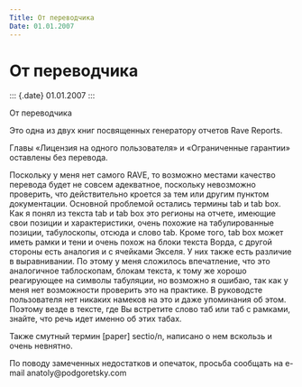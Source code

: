 ```yaml
---
Title: От переводчика
Date: 01.01.2007
---
```



От переводчика
==============

::: {.date}
01.01.2007
:::

От переводчика

Это одна из двух книг посвященных генератору отчетов Rave Reports.

Главы «Лицензия на одного пользователя» и «Ограниченные гарантии»
оставлены без перевода.

Поскольку у меня нет самого RAVE, то возможно местами качество перевода
будет не совсем адекватное, поскольку невозможно проверить, что
действительно кроется за тем или другим пунктом документации. Основной
проблемой остались термины tab и tab box. Как я понял из текста tab и
tab box это регионы на отчете, имеющие свои позиции и характеристики,
очень похожие на табулированные позиции, табулоскопы, отсюда и слово
tab. Кроме того, tab box может иметь рамки и тени и очень похож на блоки
текста Ворда, с другой стороны есть аналогия и с ячейками Экселя. У них
также есть различие в выравнивании. По этому у меня сложилось
впечатление, что это аналогичное таблоскопам, блокам текста, к тому же
хорошо реагирующее на символы табуляции, но возможно я ошибаю, так как у
меня нет возможности проверить это на практике. В руководсте
пользователя нет никаких намеков на это и даже упоминания об этом.
Поэтому везде в тексте, где Вы встретите слово таб или таб с рамками,
знайте, что речь идет именно об этих табах.

Также смутный термин \[paper\] sectio/n, написано о нем вскользь и очень
невнятно.

По поводу замеченных недостатков и опечаток, просьба сообщать на e-mail
anatoly\@podgoretsky.com
